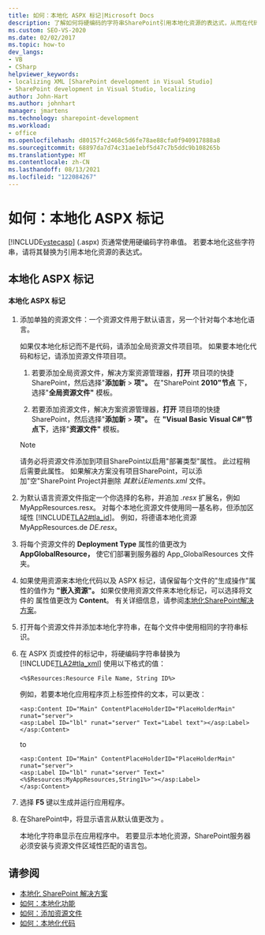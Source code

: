 ```yaml
---
title: 如何：本地化 ASPX 标记|Microsoft Docs
description: 了解如何将硬编码的字符串SharePoint引用本地化资源的表达式，从而在代码中本地化 ASPX 标记。
ms.custom: SEO-VS-2020
ms.date: 02/02/2017
ms.topic: how-to
dev_langs:
- VB
- CSharp
helpviewer_keywords:
- localizing XML [SharePoint development in Visual Studio]
- SharePoint development in Visual Studio, localizing
author: John-Hart
ms.author: johnhart
manager: jmartens
ms.technology: sharepoint-development
ms.workload:
- office
ms.openlocfilehash: d80157fc2468c5d6fe78ae88cfa0f940917888a8
ms.sourcegitcommit: 68897da7d74c31ae1ebf5d47c7b5ddc9b108265b
ms.translationtype: MT
ms.contentlocale: zh-CN
ms.lasthandoff: 08/13/2021
ms.locfileid: "122084267"
---
```

# <a name="how-to-localize-aspx-markup"></a>如何：本地化 ASPX 标记
  [!INCLUDE[vstecasp](../sharepoint/includes/vstecasp-md.md)] (.aspx) 页通常使用硬编码字符串值。 若要本地化这些字符串，请将其替换为引用本地化资源的表达式。

## <a name="localize-aspx-markup"></a>本地化 ASPX 标记

#### <a name="to-localize-aspx-markup"></a>本地化 ASPX 标记

1. 添加单独的资源文件：一个资源文件用于默认语言，另一个针对每个本地化语言。

     如果仅本地化标记而不是代码，请添加全局资源文件项目项。 如果要本地化代码和标记，请添加资源文件项目项。

    1. 若要添加全局资源文件，解决方案资源管理器，**打开** 项目项的快捷SharePoint，然后选择"**添加新**  >  **项"。** 在"SharePoint **2010"节点** 下，选择"**全局资源文件"** 模板。

    2. 若要添加资源文件，解决方案资源管理器，**打开** 项目项的快捷SharePoint，然后选择"**添加新**  >  **项"。** 在 **"Visual Basic** **Visual C#"节点下**，选择"**资源文件"** 模板。

    > [!NOTE]
    > 请务必将资源文件添加到项目SharePoint以启用"部署类型"属性。 此过程稍后需要此属性。 如果解决方案没有项目SharePoint，可以添加"空"SharePoint Project并删除 *其默认Elements.xml* 文件。

2. 为默认语言资源文件指定一个你选择的名称，并追加 *.resx* 扩展名，例如 MyAppResources.resx。 对每个本地化资源文件使用同一基名称，但添加区域性 [!INCLUDE[TLA2#tla_id](../sharepoint/includes/tla2sharptla-id-md.md)]。 例如，将德语本地化资源 MyAppResources.de *DE.resx*。

3. 将每个资源文件的 **Deployment Type** 属性的值更改为 **AppGlobalResource，** 使它们部署到服务器的 App_GlobalResources 文件夹。

4. 如果使用资源来本地化代码以及 ASPX 标记，请保留每个文件的"生成操作"属性的值作为 **"嵌入资源"。** 如果仅使用资源文件来本地化标记，可以选择将文件的 属性值更改为 **Content**。 有关详细信息，请参阅[本地化SharePoint解决方案](../sharepoint/localizing-sharepoint-solutions.md)。

5. 打开每个资源文件并添加本地化字符串，在每个文件中使用相同的字符串标识。

6. 在 ASPX 页或控件的标记中，将硬编码字符串替换为 [!INCLUDE[TLA2#tla_xml](../sharepoint/includes/tla2sharptla-xml-md.md)] 使用以下格式的值：

    ```aspx-csharp
    <%$Resources:Resource File Name, String ID%>
    ```

     例如，若要本地化应用程序页上标签控件的文本，可以更改：

    ```aspx-csharp
    <asp:Content ID="Main" ContentPlaceHolderID="PlaceHolderMain" runat="server">
    <asp:Label ID="lbl" runat="server" Text="Label text"></asp:Label>
    </asp:Content>
    ```

     to

    ```aspx-csharp
    <asp:Content ID="Main" ContentPlaceHolderID="PlaceHolderMain" runat="server">
    <asp:Label ID="lbl" runat="server" Text="<%$Resources:MyAppResources,String1%>"></asp:Label>
    </asp:Content>
    ```

7. 选择 **F5** 键以生成并运行应用程序。

8. 在SharePoint中，将显示语言从默认值更改为 。

     本地化字符串显示在应用程序中。 若要显示本地化资源，SharePoint服务器必须安装与资源文件区域性匹配的语言包。

## <a name="see-also"></a>请参阅
- [本地化 SharePoint 解决方案](../sharepoint/localizing-sharepoint-solutions.md)
- [如何：本地化功能](../sharepoint/how-to-localize-a-feature.md)
- [如何：添加资源文件](../sharepoint/how-to-add-a-resource-file.md)
- [如何：本地化代码](../sharepoint/how-to-localize-code.md)
